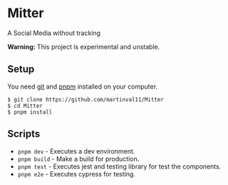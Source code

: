 # Mitter
A Social Media without tracking

**Warning:** This project is experimental and unstable.

## Setup
You need <a href="https://git-scm.com/" target="_blank" rel="noopener noreferrer">git</a> and <a href="https://pnpm.io/" target="_blank" rel="noopener noreferrer">pnpm</a> installed on your computer.

```shell
$ git clone https://github.com/martinval11/Mitter
$ cd Mitter
$ pnpm install
```

## Scripts
* `pnpm dev` - Executes a dev environment.
* `pnpm build` - Make a build for production.
* `pnpm test` - Executes jest and testing library for test the components.
* `pnpm e2e` - Executes cypress for testing.
